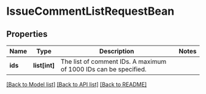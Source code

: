 # IssueCommentListRequestBean

## Properties
Name | Type | Description | Notes
------------ | ------------- | ------------- | -------------
**ids** | **list[int]** | The list of comment IDs. A maximum of 1000 IDs can be specified. | 

[[Back to Model list]](../README.md#documentation-for-models) [[Back to API list]](../README.md#documentation-for-api-endpoints) [[Back to README]](../README.md)

